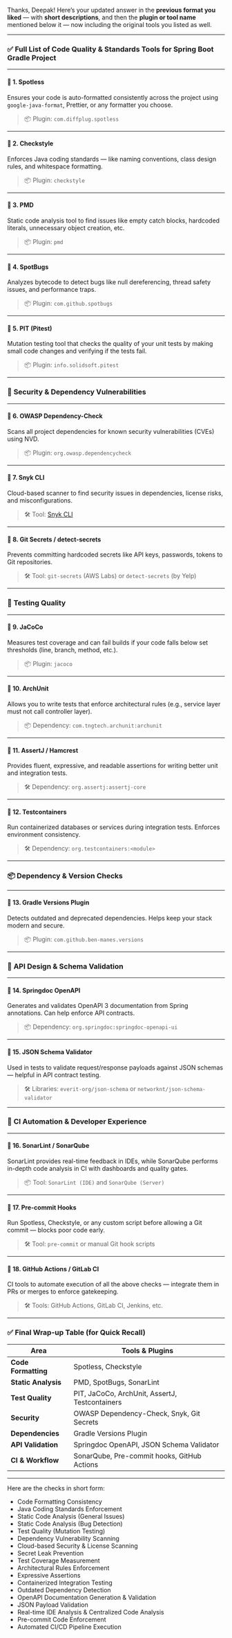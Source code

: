 Thanks, Deepak! Here’s your updated answer in the **previous format you liked** — with **short descriptions**, and then the **plugin or tool name** mentioned below it — now including the original tools you listed as well.

---

### ✅ **Full List of Code Quality & Standards Tools for Spring Boot Gradle Project**

---

#### 🔹 **1. Spotless**

Ensures your code is auto-formatted consistently across the project using `google-java-format`, Prettier, or any formatter you choose.

> 📦 Plugin: `com.diffplug.spotless`

---

#### 🔹 **2. Checkstyle**

Enforces Java coding standards — like naming conventions, class design rules, and whitespace formatting.

> 📦 Plugin: `checkstyle`

---

#### 🔹 **3. PMD**

Static code analysis tool to find issues like empty catch blocks, hardcoded literals, unnecessary object creation, etc.

> 📦 Plugin: `pmd`

---

#### 🔹 **4. SpotBugs**

Analyzes bytecode to detect bugs like null dereferencing, thread safety issues, and performance traps.

> 📦 Plugin: `com.github.spotbugs`

---

#### 🔹 **5. PIT (Pitest)**

Mutation testing tool that checks the quality of your unit tests by making small code changes and verifying if the tests fail.

> 📦 Plugin: `info.solidsoft.pitest`

---

### 🔐 **Security & Dependency Vulnerabilities**

---

#### 🔹 **6. OWASP Dependency-Check**

Scans all project dependencies for known security vulnerabilities (CVEs) using NVD.

> 📦 Plugin: `org.owasp.dependencycheck`

---

#### 🔹 **7. Snyk CLI**

Cloud-based scanner to find security issues in dependencies, license risks, and misconfigurations.

> 🛠️ Tool: [Snyk CLI](https://snyk.io/)

---

#### 🔹 **8. Git Secrets / detect-secrets**

Prevents committing hardcoded secrets like API keys, passwords, tokens to Git repositories.

> 🛠️ Tool: `git-secrets` (AWS Labs) or `detect-secrets` (by Yelp)

---

### 🧪 **Testing Quality**

---

#### 🔹 **9. JaCoCo**

Measures test coverage and can fail builds if your code falls below set thresholds (line, branch, method, etc.).

> 📦 Plugin: `jacoco`

---

#### 🔹 **10. ArchUnit**

Allows you to write tests that enforce architectural rules (e.g., service layer must not call controller layer).

> 📦 Dependency: `com.tngtech.archunit:archunit`

---

#### 🔹 **11. AssertJ / Hamcrest**

Provides fluent, expressive, and readable assertions for writing better unit and integration tests.

> 🛠️ Dependency: `org.assertj:assertj-core`

---

#### 🔹 **12. Testcontainers**

Run containerized databases or services during integration tests. Enforces environment consistency.

> 🛠️ Dependency: `org.testcontainers:<module>`

---

### 📦 **Dependency & Version Checks**

---

#### 🔹 **13. Gradle Versions Plugin**

Detects outdated and deprecated dependencies. Helps keep your stack modern and secure.

> 📦 Plugin: `com.github.ben-manes.versions`

---

### 📑 **API Design & Schema Validation**

---

#### 🔹 **14. Springdoc OpenAPI**

Generates and validates OpenAPI 3 documentation from Spring annotations. Can help enforce API contracts.

> 📦 Dependency: `org.springdoc:springdoc-openapi-ui`

---

#### 🔹 **15. JSON Schema Validator**

Used in tests to validate request/response payloads against JSON schemas — helpful in API contract testing.

> 🛠️ Libraries: `everit-org/json-schema` or `networknt/json-schema-validator`

---

### 🧱 **CI Automation & Developer Experience**

---

#### 🔹 **16. SonarLint / SonarQube**

SonarLint provides real-time feedback in IDEs, while SonarQube performs in-depth code analysis in CI with dashboards and quality gates.

> 📦 Tool: `SonarLint (IDE)` and `SonarQube (Server)`

---

#### 🔹 **17. Pre-commit Hooks**

Run Spotless, Checkstyle, or any custom script before allowing a Git commit — blocks poor code early.

> 🛠️ Tool: `pre-commit` or manual Git hook scripts

---

#### 🔹 **18. GitHub Actions / GitLab CI**

CI tools to automate execution of all the above checks — integrate them in PRs or merges to enforce gatekeeping.

> 🛠️ Tools: GitHub Actions, GitLab CI, Jenkins, etc.

---

### ✅ **Final Wrap-up Table (for Quick Recall)**

| Area                | Tools & Plugins                                |
| ------------------- | ---------------------------------------------- |
| **Code Formatting** | Spotless, Checkstyle                           |
| **Static Analysis** | PMD, SpotBugs, SonarLint                       |
| **Test Quality**    | PIT, JaCoCo, ArchUnit, AssertJ, Testcontainers |
| **Security**        | OWASP Dependency-Check, Snyk, Git Secrets      |
| **Dependencies**    | Gradle Versions Plugin                         |
| **API Validation**  | Springdoc OpenAPI, JSON Schema Validator       |
| **CI & Workflow**   | SonarQube, Pre-commit hooks, GitHub Actions    |

---

Here are the checks in short form:

* Code Formatting Consistency
* Java Coding Standards Enforcement
* Static Code Analysis (General Issues)
* Static Code Analysis (Bug Detection)
* Test Quality (Mutation Testing)
* Dependency Vulnerability Scanning
* Cloud-based Security & License Scanning
* Secret Leak Prevention
* Test Coverage Measurement
* Architectural Rules Enforcement
* Expressive Assertions
* Containerized Integration Testing
* Outdated Dependency Detection
* OpenAPI Documentation Generation & Validation
* JSON Payload Validation
* Real-time IDE Analysis & Centralized Code Analysis
* Pre-commit Code Enforcement
* Automated CI/CD Pipeline Execution

